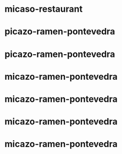# micaso-restaurant
# picazo-ramen-pontevedra
# picazo-ramen-pontevedra
# micazo-ramen-pontevedra
# micazo-ramen-pontevedra
# micazo-ramen-pontevedra
# micazo-ramen-pontevedra
